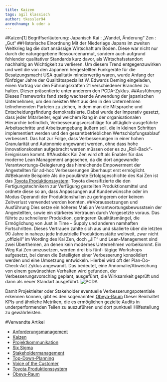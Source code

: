 ```yaml
---
title: Kaizen
tags: agil klassisch
author: tkessler94
anrechnung: k oder a
---
```


#Kaizen[1]
Begriffserläuterung:
Japanisch
Kai : „Wandel, Änderung“
Zen : „Gut“
##Historische Einordnung
Mit der Niederlage Japans im zweiten Weltkrieg lag die dort ansässige Wirtschaft am Boden. Diese war nicht nur durch die naturgegebene Ressourcenarmut, sondern auch aufgrund fehlender qualitativer Standards kurz davor, als Wirtschafsstandort nachhaltig an Wichtigkeit zu verlieren.
Um diesem Trend entgegenzuwirken und weil die von den Japanern hergestellten Funkgeräte für die Besatzungsmacht USA qualitativ minderwertig waren, wurde Anfang der fünfziger Jahre der Qualitätsspezialist W. Edwards Deming eingeladen, einen Vortrag vor den Führungskräften 21 verschiedener Branchen zu halten. Dieser präsentierte unter anderem den PCDA-Zyklus.
##Ausführung
Dieses Frameworks fand stetig wachsende Anwendung der japanischen Unternehmen, um den meisten Wert aus den in den Unternehmen teilnehmenden Parteien zu ziehen, in dem man die Mitsprache und Entscheidungsfindung demokratisierte.
Dabei wurde der Imperativ gesetzt, dass jeder Mitarbeiter, egal welchem Rang in der organisationalen Hierarchie befindlich, Verbesserungsvorschläge für alltäglich-ausgeführte Arbeitsschritte und Arbeitsumgebung äußern soll, die in kleinen Schritten implementiert werden und den gesamtbetrieblichen Wertschöpfungsablauf verbessert.
Das hat zur Folge, dass Verbesserungen in einer hohen Granularität und Autonomie angewandt werden, ohne dass hohe Innovationskosten aufgebracht werden müssen oder es zu „Roll-Back“-Ereignissen kommt.
##Ausblick
Kai Zen wird oft als Enabler für das moderne Lean Management angesehen, da die dort angewandte Verantwortungs-Delegierung das hinreichende Empowerment der Angestellten für ad-hoc Verbesserungen überhaupt erst ermöglicht.
##Bekannte Beispiele
Als die populärste Erfolgsgeschichte des Kai Zen ist das [Toyota Produktionssystem](Toyota_Produktionssystem.md):
Toyota diversifizierte die den Fertigungstechnikern zur Verfügung gestellten Produktionsmittel und ordnete diese so an, dass Anpassungen auf Kundenwünsche oder im Modus Operandi der Produktionshallen zu geringerem oder keinem Zeitverlust verwendet werden konnten. 
##Voraussetzungen und Ausführung
Dies setze ein höheres Maß an Verantwortungsbewusstsein der Angestellten, sowie ein stärkeres Vertrauen durch Vorgesetzte voraus. Das führte zu schnellerer Produktion, geringeren Qualitätsmängel, die Ermöglichung von Just in Time – Supply und anderen namhaften Fortschritten. Dieses Vertrauen zahlte sich aus und skalierte über die letzten 90 Jahre in nahezu jede Industrielle Produktionsstätte weltweit, zwar nicht „offiziell“ im Wording des Kai Zen, doch „JIT“ und Lean-Management sind zwei Überthemen, an denen kein modernes Unternehmen vorbeikommt.
Ein Weg Kai Zen umzusetzen, werden drei bis fünf- tägige Workshops aufgesetzt, bei denen die Beteiligten einer Verbesserung konsolidiert werden und eine Umsetzung entwickeln.
Hierbei wird oft der Plan-Do-Check-Act Zyklus angewandt. Das bedeutet, eine Annomalie/Abweichung von einem gewünschten Verhalten wird gefunden, der Verbesserungsvorschlag geplant, ausgeführt, die Wirksamkeit geprüft und dann als neuer Standart ausgeführt.
![PCDA](https://user-images.githubusercontent.com/26525855/143312874-cbd66d04-55f0-4f04-a84c-4a756ce15d1d.PNG)

Damit Projektleiter oder Stakeholder eventuelle Verbesserungspotentiale erkennen können, gibt es den sogenannten [Obeya-Raum](Obeya_Raum.md)
Dieser Beinhaltet KPIs und ähnliche Metriken, die es ermöglichen gezielte Audits in underperformenden Teilen zu auszuführen und dort punktuell Hilfestellung zu gewährleisten.

#Verwandte Artikel
* [Anforderungsmanagement](Anforderungsmanagement.md)
* [Kaizen](Kaizen.md)
* [Projektkommunikation](Projektkommunikation.md)
* [Six Sigma](Six_Sigma.md)
* [Stakeholdermanagement](Stakeholdermanagement.md)
* [Top-Down-Planning](Top_Down_Planning.md)
* [Voice of the Customer](Voice_of_the_Customer.md)
* [Toyota Produktionssystem](Toyota_Produktionssystem.md)
* [Obeya-Raum](Obeya_Raum.md)

[^1]: [Kaizen](https://de.wikipedia.org/wiki/Kaizen)
